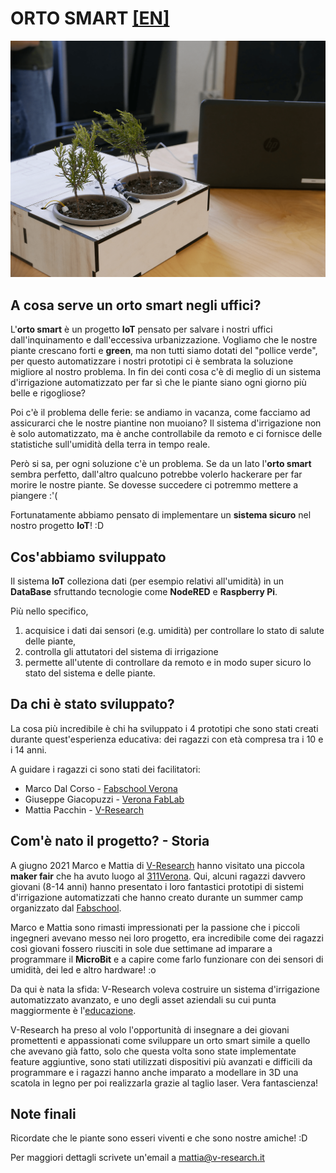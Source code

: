 <h1>
	ORTO SMART <a href="https://edu.v-research.it/internships/green_office.html" target="_blank">[EN]</a>
</h1>
<img src="./images/prototype.png">

## A cosa serve un orto smart negli uffici? 

L'**orto smart** è un progetto **IoT** pensato per salvare i nostri uffici dall'inquinamento e dall'eccessiva urbanizzazione. Vogliamo che le nostre piante crescano forti e **green**, ma non tutti siamo dotati del "pollice verde", per questo automatizzare i nostri prototipi ci è sembrata la soluzione migliore al nostro problema.
In fin dei conti cosa c'è di meglio di un sistema d'irrigazione automatizzato per far sì che le piante siano ogni giorno più belle e rigogliose?

Poi c'è il problema delle ferie: se andiamo in vacanza, come facciamo ad assicurarci che le nostre piantine non muoiano? Il sistema d'irrigazione non è solo automatizzato, ma è anche controllabile da remoto e ci fornisce delle statistiche sull'umidità della terra in tempo reale.

Però si sa, per ogni soluzione c'è un problema. Se da un lato l'**orto smart** sembra perfetto, dall'altro qualcuno potrebbe volerlo hackerare per far morire le nostre piante.
Se dovesse succedere ci potremmo mettere a piangere :'(

Fortunatamente abbiamo pensato di implementare un **sistema sicuro** nel nostro progetto **IoT**! :D

## Cos'abbiamo sviluppato
Il sistema **IoT** colleziona dati (per esempio relativi all'umidità) in un **DataBase** sfruttando tecnologie come **NodeRED** e **Raspberry Pi**.

Più nello specifico,
1. acquisice i dati dai sensori (e.g. umidità) per controllare lo stato di salute delle piante,
2. controlla gli attutatori del sistema di irrigazione
3. permette all'utente di controllare da remoto e in modo super sicuro lo stato del sistema e delle piante.

## Da chi è stato sviluppato?
La cosa più incredibile è chi ha sviluppato i 4 prototipi che sono stati creati durante quest'esperienza educativa: dei ragazzi con età compresa tra i 10 e i 14 anni.

A guidare i ragazzi ci sono stati dei facilitatori:
* Marco Dal Corso - [Fabschool Verona](https://fabschool.it/)
* Giuseppe Giacopuzzi - [Verona FabLab](https://www.veronafablab.it/)
* Mattia Pacchin - [V-Research](https://www.v-research.it/)

## Com'è nato il progetto? - Storia
A giugno 2021 Marco e Mattia di [V-Research](https://www.v-research.it/) hanno visitato una piccola **maker fair** che ha avuto luogo al [311Verona](https://311verona.com/).
Qui, alcuni ragazzi davvero giovani (8-14 anni) hanno presentato i loro fantastici prototipi di sistemi d'irrigazione automatizzati che hanno creato durante un summer camp organizzato dal [Fabschool](https://www.fabschool.it/).

Marco e Mattia sono rimasti impressionati per la passione che i piccoli ingegneri avevano messo nei loro progetto, era incredibile come dei ragazzi così giovani fossero riusciti in sole due settimane ad imparare a programmare il **MicroBit** e a capire come farlo funzionare con dei sensori di umidità, dei led e altro hardware! :o

Da qui è nata la sfida: V-Research voleva costruire un sistema d'irrigazione automatizzato avanzato, e uno degli asset aziendali su cui punta maggiormente è l'[educazione](https://edu.v-research.it).

V-Research ha preso al volo l'opportunità di insegnare a dei giovani promettenti e appassionati come sviluppare un orto smart simile a quello che avevano già fatto, solo che questa volta sono state implementate feature aggiuntive, sono stati utilizzati dispositivi più avanzati e difficili da programmare e i ragazzi hanno anche imparato a modellare in 3D una scatola in legno per poi realizzarla grazie al taglio laser. Vera fantascienza!

## Note finali

Ricordate che le piante sono esseri viventi e che sono nostre amiche! :D

Per maggiori dettagli scrivete un'email a mattia@v-research.it

